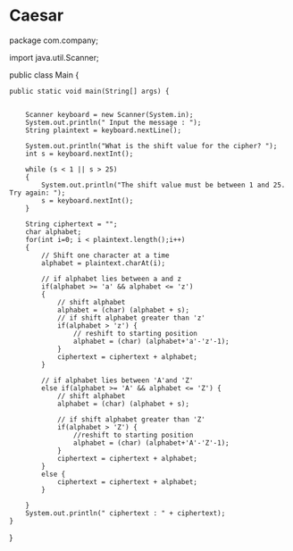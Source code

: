 # Caesar
package com.company;

import java.util.Scanner;

public class Main {



    public static void main(String[] args) {


        Scanner keyboard = new Scanner(System.in);
        System.out.println(" Input the message : ");
        String plaintext = keyboard.nextLine();

        System.out.println("What is the shift value for the cipher? ");
        int s = keyboard.nextInt();

        while (s < 1 || s > 25)
        {
            System.out.println("The shift value must be between 1 and 25. Try again: ");
            s = keyboard.nextInt();
        }

        String ciphertext = "";
        char alphabet;
        for(int i=0; i < plaintext.length();i++)
        {
            // Shift one character at a time
            alphabet = plaintext.charAt(i);

            // if alphabet lies between a and z
            if(alphabet >= 'a' && alphabet <= 'z')
            {
                // shift alphabet
                alphabet = (char) (alphabet + s);
                // if shift alphabet greater than 'z'
                if(alphabet > 'z') {
                    // reshift to starting position
                    alphabet = (char) (alphabet+'a'-'z'-1);
                }
                ciphertext = ciphertext + alphabet;
            }

            // if alphabet lies between 'A'and 'Z'
            else if(alphabet >= 'A' && alphabet <= 'Z') {
                // shift alphabet
                alphabet = (char) (alphabet + s);

                // if shift alphabet greater than 'Z'
                if(alphabet > 'Z') {
                    //reshift to starting position
                    alphabet = (char) (alphabet+'A'-'Z'-1);
                }
                ciphertext = ciphertext + alphabet;
            }
            else {
                ciphertext = ciphertext + alphabet;
            }

        }
        System.out.println(" ciphertext : " + ciphertext);
    }
}

